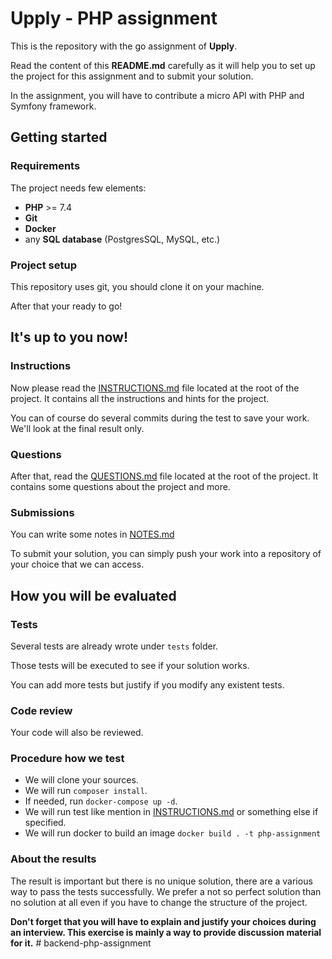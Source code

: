 # Upply - PHP assignment

This is the repository with the go assignment of **Upply**.

Read the content of this **README.md** carefully as it will help you to set up the project
for this assignment and to submit your solution.

In the assignment, you will have to contribute a micro API with PHP and Symfony framework.

## Getting started

### Requirements

The project needs few elements:

 * **PHP** >= 7.4
 * **Git**
 * **Docker**
 * any **SQL database** (PostgresSQL, MySQL, etc.)

### Project setup

This repository uses git, you should clone it on your machine.

After that your ready to go!

## It's up to you now!

### Instructions

Now please read the [INSTRUCTIONS.md](./INSTRUCTIONS.md) file located at the root of the project.
It contains all the instructions and hints for the project.

You can of course do several commits during the test to save your work. We'll look at the final result only.

### Questions

After that, read the [QUESTIONS.md](./QUESTIONS.md) file located at the root of the project.
It contains some questions about the project and more.

### Submissions

You can write some notes in [NOTES.md](./NOTES.md)

To submit your solution, you can simply push your work into a repository of your choice that we can access.

## How you will be evaluated

### Tests

Several tests are already wrote under `tests` folder.

Those tests will be executed to see if your solution works.

You can add more tests but justify if you modify any existent tests.

### Code review

Your code will also be reviewed.

### Procedure how we test

 - We will clone your sources.
 - We will run `composer install`.
 - If needed, run `docker-compose up -d`.
 - We will run test like mention in [INSTRUCTIONS.md](./INSTRUCTIONS.md) or something else if specified.
 - We will run docker to build an image `docker build . -t php-assignment`

### About the results

The result is important but there is no unique solution, there are a various way to pass the tests successfully. 
We prefer a not so perfect solution than no solution at all even if you have to change the structure of the project.

**Don't forget that you will have to explain and justify your choices during an interview.
This exercise is mainly a way to provide discussion material for it.**
#   b a c k e n d - p h p - a s s i g n m e n t  
 